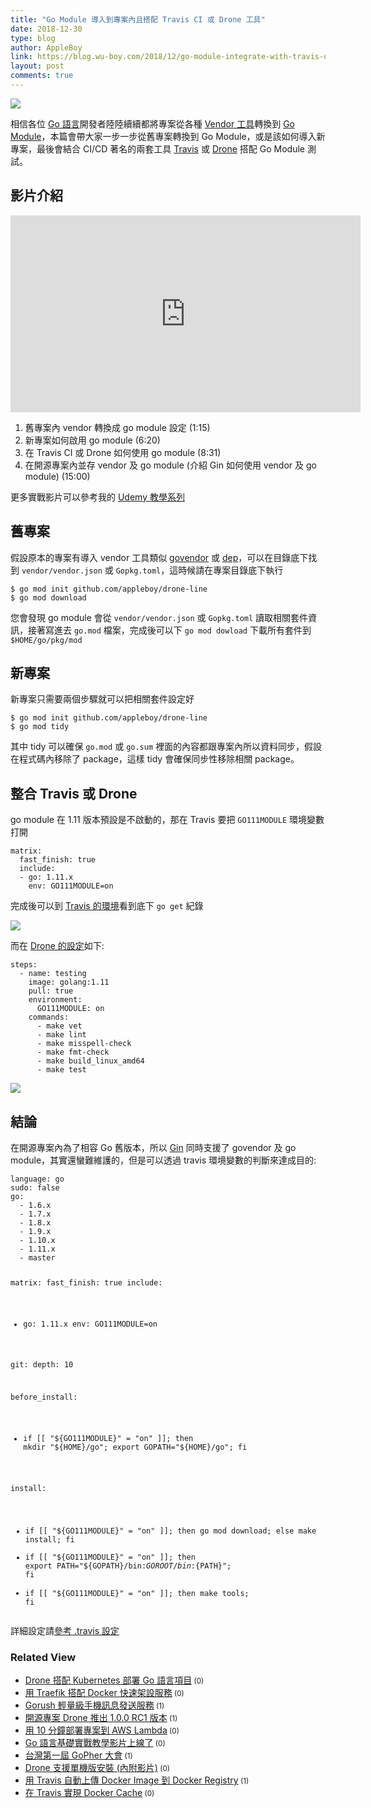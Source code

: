 ```yaml
---
title: "Go Module 導入到專案內且搭配 Travis CI 或 Drone 工具"
date: 2018-12-30
type: blog
author: AppleBoy
link: https://blog.wu-boy.com/2018/12/go-module-integrate-with-travis-or-drone/
layout: post
comments: true
---
```


<p><a href='https://photos.google.com/share/AF1QipPZ8MkcLAazbfRWwBrT1CQpipCL8N_1uAcYosJmJ-o6du2XRRHNEokVarxey5Bp8w?key=clctLU9JYVMzcEdHYWR2dUlVTVZ6YnZUUjlYRG9B&#038;source=ctrlq.org'><img src='https://lh3.googleusercontent.com/Q5CP9S-xtRHxnDRvxDpWWkvBsEVw5C5uRyb5EiBh-UpYkrp_dkZp_oN8yi1WtqwruhSgnwNMB5QjJPxO94ABjG9oLBqmcRjlouNTNmrChIWbQcsAAbuV9eWB1wbsK-x-OY6iolb5ahc=w2400' /></a></p>
<p>相信各位 <a href="http://golang.org">Go 語言</a>開發者陸陸續續都將專案從各種 <a href="https://github.com/golang/go/wiki/PackageManagementTools">Vendor 工具</a>轉換到 <a href="https://github.com/golang/go/wiki/Modules">Go Module</a>，本篇會帶大家一步一步從舊專案轉換到 Go Module，或是該如何導入新專案，最後會結合 CI/CD 著名的兩套工具 <a href="https://travis-ci.org/">Travis</a> 或 <a href="https://drone.io/">Drone</a> 搭配 Go Module 測試。</p>
<span id="more-7170"></span>
<h2>影片介紹</h2>
<iframe width="560" height="315" src="https://www.youtube.com/embed/n1CvIb2-D8s" frameborder="0" allow="accelerometer; autoplay; encrypted-media; gyroscope; picture-in-picture" allowfullscreen></iframe>
<ol>
<li>舊專案內 vendor 轉換成 go module 設定 (1:15)</li>
<li>新專案如何啟用  go module (6:20)</li>
<li>在 Travis CI 或 Drone 如何使用 go module (8:31)</li>
<li>在開源專案內並存 vendor 及 go module (介紹 Gin 如何使用 vendor 及 go module) (15:00)</li>
</ol>
<p>更多實戰影片可以參考我的 <a href="https://www.udemy.com/golang-fight/?couponCode=GOLANG-TOP" title="Udemy 教學系列">Udemy 教學系列</a></p>
<h2>舊專案</h2>
<p>假設原本的專案有導入 vendor 工具類似 <a href="https://github.com/kardianos/govendor" title="govendor">govendor</a> 或 <a href="https://github.com/golang/dep" title="dep">dep</a>，可以在目錄底下找到 <code>vendor/vendor.json</code> 或 <code>Gopkg.toml</code>，這時候請在專案目錄底下執行</p>
<pre><code class="language-bash">$ go mod init github.com/appleboy/drone-line
$ go mod download</code></pre>
<p>您會發現 go module 會從 <code>vendor/vendor.json</code> 或 <code>Gopkg.toml</code> 讀取相關套件資訊，接著寫進去 <code>go.mod</code> 檔案，完成後可以下 <code>go mod dowload</code> 下載所有套件到 <code>$HOME/go/pkg/mod</code></p>
<h2>新專案</h2>
<p>新專案只需要兩個步驟就可以把相關套件設定好</p>
<pre><code class="language-bash">$ go mod init github.com/appleboy/drone-line
$ go mod tidy</code></pre>
<p>其中 tidy 可以確保 <code>go.mod</code> 或 <code>go.sum</code> 裡面的內容都跟專案內所以資料同步，假設在程式碼內移除了 package，這樣 tidy 會確保同步性移除相關 package。</p>
<h2>整合 Travis 或 Drone</h2>
<p>go module 在 1.11 版本預設是不啟動的，那在 Travis 要把 <code>GO111MODULE</code> 環境變數打開</p>
<pre><code class="language-yaml">matrix:
  fast_finish: true
  include:
  - go: 1.11.x
    env: GO111MODULE=on</code></pre>
<p>完成後可以到 <a href="https://travis-ci.org/gin-contrib/expvar/jobs/473545874http://" title="Travis 的環境">Travis 的環境</a>看到底下 <code>go get</code> 紀錄</p>
<p><a href='https://photos.google.com/share/AF1QipOdciWDnbJ3B9GsdYMXJqZbjtNE6rVMSvPSSFavowykZXxvZsATX_aA_Tib3q88aw?key=eWFTcDNIeGhjWlRJSzFaVjhKRFZ3a0YyMXlqcm5B&#038;source=ctrlq.org'><img src='https://lh3.googleusercontent.com/GRLzV6tA4qUB7kBMqf4jJ341-cRfgzVz-0PhhrtO-shEP2S7fijs3gTzdlWHkX8wLUOtYaguHbIUWjYihnXg8G2-w6LJG9V92g1pZlmatre1ZyY6uh5ChPU-CszxUWm1uDxo-Lc6oMI=w2400' /></a></p>
<p>而在 <a href="https://github.com/appleboy/drone-facebook/blob/082f8901c8d56cf485ef7709466de56468f0b5cf/.drone.yml#L11-L21" title="Drone 的設定">Drone 的設定</a>如下:</p>
<pre><code class="language-yaml">steps:
  - name: testing
    image: golang:1.11
    pull: true
    environment:
      GO111MODULE: on
    commands:
      - make vet
      - make lint
      - make misspell-check
      - make fmt-check
      - make build_linux_amd64
      - make test</code></pre>
<p><a href='https://photos.google.com/share/AF1QipOqJHtB3zHBNRz5ulb7yqtzeh7QVA0EZjlzGrzEN1CVbMntlM-bPaPl3TZCUpquAg?key=QW9WTF9xYzFlcmN0WE9ab0FqZXUtNHJrd2FjaHpB&#038;source=ctrlq.org'><img src='https://lh3.googleusercontent.com/90qm06Jcs6b8C1eJFlky1gWk_jXuPZpnYhElFTZMlmyP37olX0lOet0w4XCrgRVZyr8Cftb0nKqmBNYIkYNlGy1TK26-8OYQJXPbVJObY4RdGfmrsEXq3lHOZVfXp-puQGHTbwWSsYM=w2400' /></a></p>
<h2>結論</h2>
<p>在開源專案內為了相容 Go 舊版本，所以 <a href="https://github.com/gin-gonic/gin" title="Gin">Gin</a> 同時支援了 govendor 及 go module，其實還蠻難維護的，但是可以透過 travis 環境變數的判斷來達成目的:</p>
<pre><code class="language-yaml">language: go
sudo: false
go:
  - 1.6.x
  - 1.7.x
  - 1.8.x
  - 1.9.x
  - 1.10.x
  - 1.11.x
  - master

matrix:
  fast_finish: true
  include:
  - go: 1.11.x
    env: GO111MODULE=on

git:
  depth: 10

before_install:
  - if [[ "${GO111MODULE}" = "on" ]]; then mkdir "${HOME}/go"; export GOPATH="${HOME}/go"; fi

install:
  - if [[ "${GO111MODULE}" = "on" ]]; then go mod download; else make install; fi
  - if [[ "${GO111MODULE}" = "on" ]]; then export PATH="${GOPATH}/bin:${GOROOT}/bin:${PATH}"; fi
  - if [[ "${GO111MODULE}" = "on" ]]; then make tools; fi</code></pre>
<p>詳細設定請<a href="https://github.com/gin-gonic/gin/blob/master/.travis.yml">參考 .travis 設定</a></p>
<div class="wp_rp_wrap  wp_rp_plain" ><div class="wp_rp_content"><h3 class="related_post_title">Related View</h3><ul class="related_post wp_rp"><li data-position="0" data-poid="in-7029" data-post-type="none" ><a href="https://blog.wu-boy.com/2018/06/drone-kubernetes-with-golang/" class="wp_rp_title">Drone 搭配 Kubernetes 部署 Go 語言項目</a><small class="wp_rp_comments_count"> (0)</small><br /></li><li data-position="1" data-poid="in-7193" data-post-type="none" ><a href="https://blog.wu-boy.com/2019/01/deploy-service-using-traefik-and-docker/" class="wp_rp_title">用 Traefik 搭配 Docker 快速架設服務</a><small class="wp_rp_comments_count"> (0)</small><br /></li><li data-position="2" data-poid="in-6869" data-post-type="none" ><a href="https://blog.wu-boy.com/2017/11/gorush-a-push-notification-server-written-in-go/" class="wp_rp_title">Gorush 輕量級手機訊息發送服務</a><small class="wp_rp_comments_count"> (1)</small><br /></li><li data-position="3" data-poid="in-7115" data-post-type="none" ><a href="https://blog.wu-boy.com/2018/11/drone-release-1-0-0-rc1/" class="wp_rp_title">開源專案 Drone 推出 1.0.0 RC1 版本</a><small class="wp_rp_comments_count"> (1)</small><br /></li><li data-position="4" data-poid="in-7108" data-post-type="none" ><a href="https://blog.wu-boy.com/2018/10/deploy-app-to-aws-lambda-using-up-tool-in-ten-minutes/" class="wp_rp_title">用 10 分鐘部署專案到 AWS Lambda</a><small class="wp_rp_comments_count"> (0)</small><br /></li><li data-position="5" data-poid="in-6992" data-post-type="none" ><a href="https://blog.wu-boy.com/2018/03/golang-introduction-video/" class="wp_rp_title">Go 語言基礎實戰教學影片上線了</a><small class="wp_rp_comments_count"> (0)</small><br /></li><li data-position="6" data-poid="in-6758" data-post-type="none" ><a href="https://blog.wu-boy.com/2017/06/gopher-day-in-taipei/" class="wp_rp_title">台灣第一屆 GoPher 大會</a><small class="wp_rp_comments_count"> (1)</small><br /></li><li data-position="7" data-poid="in-7120" data-post-type="none" ><a href="https://blog.wu-boy.com/2018/11/install-drone-in-single-machine/" class="wp_rp_title">Drone 支援單機版安裝 (內附影片)</a><small class="wp_rp_comments_count"> (0)</small><br /></li><li data-position="8" data-poid="in-6517" data-post-type="none" ><a href="https://blog.wu-boy.com/2016/09/upload-docker-image-to-registry-using-travis/" class="wp_rp_title">用 Travis 自動上傳 Docker Image 到 Docker Registry</a><small class="wp_rp_comments_count"> (1)</small><br /></li><li data-position="9" data-poid="in-6526" data-post-type="none" ><a href="https://blog.wu-boy.com/2016/09/docker-cache-on-travis/" class="wp_rp_title">在 Travis 實現 Docker Cache</a><small class="wp_rp_comments_count"> (0)</small><br /></li></ul></div></div>